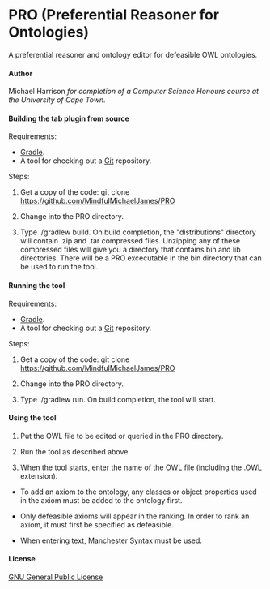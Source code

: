 # PRO (Preferential Reasoner for Ontologies)

A preferential reasoner and ontology editor for defeasible OWL ontologies.

#### Author

Michael Harrison
*for completion of a Computer Science Honours course at the University of Cape Town.*


#### Building the tab plugin from source

Requirements:

+ [Gradle](https://gradle.org).
+ A tool for checking out a [Git](http://git-scm.com/) repository.

Steps:

1. Get a copy of the code: 
	git clone https://github.com/MindfulMichaelJames/PRO
    
2. Change into the PRO directory.

3. Type ./gradlew build.  On build completion, the "distributions" directory will contain .zip and .tar compressed files. Unzipping any of these compressed files will give you a directory that contains bin and lib directories. There will be a PRO excecutable in the bin directory that can be used to run the tool.


#### Running the tool

Requirements:

+ [Gradle](https://gradle.org).
+ A tool for checking out a [Git](http://git-scm.com/) repository.

Steps:

1. Get a copy of the code: 
	git clone https://github.com/MindfulMichaelJames/PRO
    
2. Change into the PRO directory.

3. Type ./gradlew run.  On build completion, the tool will start.
 
#### Using the tool

1. Put the OWL file to be edited or queried in the PRO directory.

2. Run the tool as described above.

3. When the tool starts, enter the name of the OWL file (including the .OWL extension).

- To add an axiom to the ontology, any classes or object properties used in the axiom must be added to the ontology first.

- Only defeasible axioms will appear in the ranking. In order to rank an axiom, it must first be specified as defeasible.

- When entering text, Manchester Syntax must be used. 


#### License

[GNU General Public License](https://www.gnu.org/licenses/gpl-3.0.en.html)